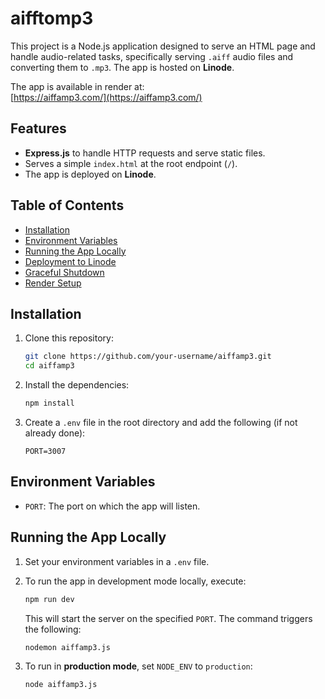 # aifftomp3

This project is a Node.js application designed to serve an HTML page and handle audio-related tasks, specifically serving `.aiff` audio files and converting them to `.mp3`. The app is hosted on **Linode**.

The app is available in render at:  
[https://aiffamp3.com/](https://aiffamp3.com/)

## Features

- **Express.js** to handle HTTP requests and serve static files.
- Serves a simple `index.html` at the root endpoint (`/`).
- The app is deployed on **Linode**.

## Table of Contents

- [Installation](#installation)
- [Environment Variables](#environment-variables)
- [Running the App Locally](#running-the-app-locally)
- [Deployment to Linode](#deployment-to-linode)
- [Graceful Shutdown](#graceful-shutdown)
- [Render Setup](#render-setup)

## Installation

1. Clone this repository:

    ```bash
    git clone https://github.com/your-username/aiffamp3.git
    cd aiffamp3
    ```

2. Install the dependencies:

    ```bash
    npm install
    ```

3. Create a `.env` file in the root directory and add the following (if not already done):

    ```
    PORT=3007
    ```

## Environment Variables

- `PORT`: The port on which the app will listen.

## Running the App Locally

1. Set your environment variables in a `.env` file.

2. To run the app in development mode locally, execute:

    ```bash
    npm run dev
    ```

    This will start the server on the specified `PORT`. The command triggers the following:

    ```bash
    nodemon aiffamp3.js
    ```

3. To run in **production mode**, set `NODE_ENV` to `production`:

    ```bash
    node aiffamp3.js
    ```